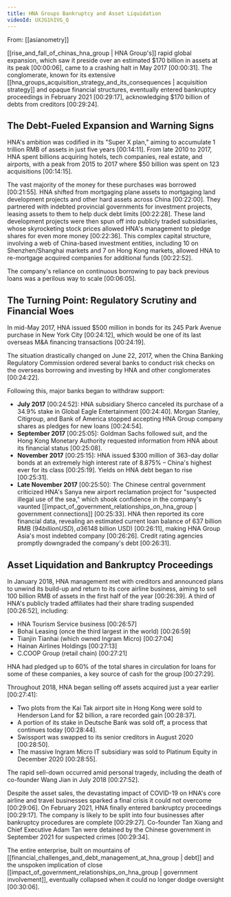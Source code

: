 ```yaml
---
title: HNA Groups Bankruptcy and Asset Liquidation
videoId: UXJG1hIVG_Q
---
```


From: [[asianometry]] <br/> 

[[rise_and_fall_of_chinas_hna_group | HNA Group's]] rapid global expansion, which saw it preside over an estimated $170 billion in assets at its peak <a class="yt-timestamp" data-t="00:00:06">[00:00:06]</a>, came to a crashing halt in May 2017 <a class="yt-timestamp" data-t="00:00:31">[00:00:31]</a>. The conglomerate, known for its extensive [[hna_groups_acquisition_strategy_and_its_consequences | acquisition strategy]] and opaque financial structures, eventually entered bankruptcy proceedings in February 2021 <a class="yt-timestamp" data-t="00:29:17">[00:29:17]</a>, acknowledging $170 billion of debts from creditors <a class="yt-timestamp" data-t="00:29:24">[00:29:24]</a>.

## The Debt-Fueled Expansion and Warning Signs

HNA's ambition was codified in its "Super X plan," aiming to accumulate 1 trillion RMB of assets in just five years <a class="yt-timestamp" data-t="00:14:11">[00:14:11]</a>. From late 2010 to 2017, HNA spent billions acquiring hotels, tech companies, real estate, and airports, with a peak from 2015 to 2017 where $50 billion was spent on 123 acquisitions <a class="yt-timestamp" data-t="00:14:15">[00:14:15]</a>.

The vast majority of the money for these purchases was borrowed <a class="yt-timestamp" data-t="00:21:55">[00:21:55]</a>. HNA shifted from mortgaging plane assets to mortgaging land development projects and other hard assets across China <a class="yt-timestamp" data-t="00:22:00">[00:22:00]</a>. They partnered with indebted provincial governments for investment projects, leasing assets to them to help duck debt limits <a class="yt-timestamp" data-t="00:22:28">[00:22:28]</a>. These land development projects were then spun off into publicly traded subsidiaries, whose skyrocketing stock prices allowed HNA's management to pledge shares for even more money <a class="yt-timestamp" data-t="00:22:36">[00:22:36]</a>. This complex capital structure, involving a web of China-based investment entities, including 10 on Shenzhen/Shanghai markets and 7 on Hong Kong markets, allowed HNA to re-mortgage acquired companies for additional funds <a class="yt-timestamp" data-t="00:22:52">[00:22:52]</a>.

The company's reliance on continuous borrowing to pay back previous loans was a perilous way to scale <a class="yt-timestamp" data-t="00:06:05">[00:06:05]</a>.

## The Turning Point: Regulatory Scrutiny and Financial Woes

In mid-May 2017, HNA issued $500 million in bonds for its 245 Park Avenue purchase in New York City <a class="yt-timestamp" data-t="00:24:12">[00:24:12]</a>, which would be one of its last overseas M&A financing transactions <a class="yt-timestamp" data-t="00:24:19">[00:24:19]</a>.

The situation drastically changed on June 22, 2017, when the China Banking Regulatory Commission ordered several banks to conduct risk checks on the overseas borrowing and investing by HNA and other conglomerates <a class="yt-timestamp" data-t="00:24:22">[00:24:22]</a>.

Following this, major banks began to withdraw support:
*   **July 2017** <a class="yt-timestamp" data-t="00:24:52">[00:24:52]</a>: HNA subsidiary Sherco canceled its purchase of a 34.9% stake in Global Eagle Entertainment <a class="yt-timestamp" data-t="00:24:40">[00:24:40]</a>. Morgan Stanley, Citigroup, and Bank of America stopped accepting HNA Group company shares as pledges for new loans <a class="yt-timestamp" data-t="00:24:54">[00:24:54]</a>.
*   **September 2017** <a class="yt-timestamp" data-t="00:25:05">[00:25:05]</a>: Goldman Sachs followed suit, and the Hong Kong Monetary Authority requested information from HNA about its financial status <a class="yt-timestamp" data-t="00:25:08">[00:25:08]</a>.
*   **November 2017** <a class="yt-timestamp" data-t="00:25:15">[00:25:15]</a>: HNA issued $300 million of 363-day dollar bonds at an extremely high interest rate of 8.875% – China's highest ever for its class <a class="yt-timestamp" data-t="00:25:19">[00:25:19]</a>. Yields on HNA debt began to rise <a class="yt-timestamp" data-t="00:25:31">[00:25:31]</a>.
*   **Late November 2017** <a class="yt-timestamp" data-t="00:25:50">[00:25:50]</a>: The Chinese central government criticized HNA's Sanya new airport reclamation project for "suspected illegal use of the sea," which shook confidence in the company's vaunted [[impact_of_government_relationships_on_hna_group | government connections]] <a class="yt-timestamp" data-t="00:25:33">[00:25:33]</a>. HNA then reported its core financial data, revealing an estimated current loan balance of 637 billion RMB ($94 billion USD), a 36% increase from the previous year <a class="yt-timestamp" data-t="00:25:54">[00:25:54]</a>. Including unlisted subsidiaries, estimates went as high as 1 trillion RMB ($148 billion USD) <a class="yt-timestamp" data-t="00:26:11">[00:26:11]</a>, making HNA Group Asia's most indebted company <a class="yt-timestamp" data-t="00:26:26">[00:26:26]</a>. Credit rating agencies promptly downgraded the company's debt <a class="yt-timestamp" data-t="00:26:31">[00:26:31]</a>.

## Asset Liquidation and Bankruptcy Proceedings

In January 2018, HNA management met with creditors and announced plans to unwind its build-up and return to its core airline business, aiming to sell 100 billion RMB of assets in the first half of the year <a class="yt-timestamp" data-t="00:26:39">[00:26:39]</a>. A third of HNA's publicly traded affiliates had their share trading suspended <a class="yt-timestamp" data-t="00:26:52">[00:26:52]</a>, including:
*   HNA Tourism Service business <a class="yt-timestamp" data-t="00:26:57">[00:26:57]</a>
*   Bohai Leasing (once the third largest in the world) <a class="yt-timestamp" data-t="00:26:59">[00:26:59]</a>
*   Tianjin Tianhai (which owned Ingram Micro) <a class="yt-timestamp" data-t="00:27:04">[00:27:04]</a>
*   Hainan Airlines Holdings <a class="yt-timestamp" data-t="00:27:13">[00:27:13]</a>
*   C.COOP Group (retail chain) <a class="yt-timestamp" data-t="00:27:21">[00:27:21]</a>

HNA had pledged up to 60% of the total shares in circulation for loans for some of these companies, a key source of cash for the group <a class="yt-timestamp" data-t="00:27:29">[00:27:29]</a>.

Throughout 2018, HNA began selling off assets acquired just a year earlier <a class="yt-timestamp" data-t="00:27:41">[00:27:41]</a>:
*   Two plots from the Kai Tak airport site in Hong Kong were sold to Henderson Land for $2 billion, a rare recorded gain <a class="yt-timestamp" data-t="00:28:37">[00:28:37]</a>.
*   A portion of its stake in Deutsche Bank was sold off, a process that continues today <a class="yt-timestamp" data-t="00:28:44">[00:28:44]</a>.
*   Swissport was swapped to its senior creditors in August 2020 <a class="yt-timestamp" data-t="00:28:50">[00:28:50]</a>.
*   The massive Ingram Micro IT subsidiary was sold to Platinum Equity in December 2020 <a class="yt-timestamp" data-t="00:28:55">[00:28:55]</a>.

The rapid sell-down occurred amid personal tragedy, including the death of co-founder Wang Jian in July 2018 <a class="yt-timestamp" data-t="00:27:52">[00:27:52]</a>.

Despite the asset sales, the devastating impact of COVID-19 on HNA's core airline and travel businesses sparked a final crisis it could not overcome <a class="yt-timestamp" data-t="00:29:06">[00:29:06]</a>. On February 2021, HNA finally entered bankruptcy proceedings <a class="yt-timestamp" data-t="00:29:17">[00:29:17]</a>. The company is likely to be split into four businesses after bankruptcy procedures are complete <a class="yt-timestamp" data-t="00:29:27">[00:29:27]</a>. Co-founder Tan Xiang and Chief Executive Adam Tan were detained by the Chinese government in September 2021 for suspected crimes <a class="yt-timestamp" data-t="00:29:34">[00:29:34]</a>.

The entire enterprise, built on mountains of [[financial_challenges_and_debt_management_at_hna_group | debt]] and the unspoken implication of close [[impact_of_government_relationships_on_hna_group | government involvement]], eventually collapsed when it could no longer dodge oversight <a class="yt-timestamp" data-t="00:30:06">[00:30:06]</a>.